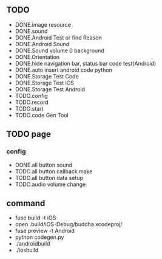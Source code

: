## TODO
- DONE.image resource
- DONE.sound
- DONE.Android Test or find Reason
- DONE.Android Sound
- DONE.Sound volume 0 background
- DONE.Orientation
- DONE.hide navigation bar, status bar code test(Android)
- DONE.auto insert android code python
- DONE.Storage Test Code
- DONE.Storage Test iOS
- DONE.Storage Test Android
- TODO.config
- TODO.record
- TODO.start
- TODO.code Gen Tool

## TODO page
### config
- DONE.all button sound
- TODO.all button callback make
- TODO.all button data setup
- TODO.audio volume change

## command
- fuse build -t iOS
- open .build/iOS-Debug/buddha.xcodeproj/
- fuse preview -t Android
- python codegen.py
- ./androidbuild
- ./iosbuild
